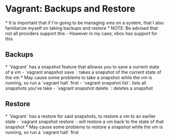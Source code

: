 <h1>Vagrant: Backups and Restore</h1>
* It is important that if I'm going to be managing vms on a system, that I also familiarize myself on taking backups and restore
* NOTE: Be advised that not all providers support this
  - However in my case, vbox has support for this

<h2>Backups</h2>
* `Vagrant` has a snapshot feature that allowss you to save a current state of a vm
  - `vagrant snapshot save <snapshot>`: takes a snapshot of the current state of the vm
    * May cause some problems to take a snapshot while the vm is running, so run a `vagrant halt` first
  - `vagrant snapshot list`: lists all snapshots you've take
  - `vagrant snapshot delete <snapshot>`: deletes a snapshot

<h2>Restore</h2>
* `Vagrant` has a restore for said snapshots, to restore a vm to an earlier state
  - `vagrant snapshot restore <snapshot>`: will restore a vm back to the state of that snapshot
    * May cause some problems to restore a snapshot while the vm is running, so run a `vagrant halt` first
